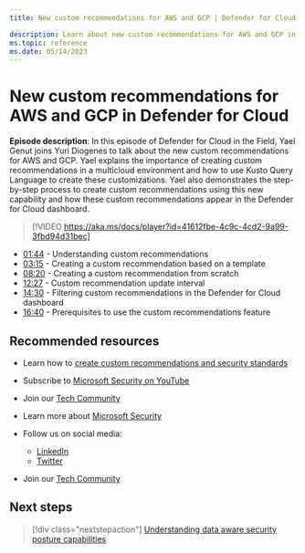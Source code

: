 ```yaml
---
title: New custom recommendations for AWS and GCP | Defender for Cloud in the field 

description: Learn about new custom recommendations for AWS and GCP in Defender for Cloud
ms.topic: reference
ms.date: 05/14/2023
---
```


# New custom recommendations for AWS and GCP in Defender for Cloud

**Episode description**: In this episode of Defender for Cloud in the Field, Yael Genut joins Yuri Diogenes to talk about the new custom recommendations for AWS and GCP. Yael explains the importance of creating custom recommendations in a multicloud environment and how to use Kusto Query Language to create these customizations. Yael also demonstrates the step-by-step process to create custom recommendations using this new capability and how these custom recommendations appear in the Defender for Cloud dashboard.

> [!VIDEO https://aka.ms/docs/player?id=41612fbe-4c9c-4cd2-9a99-3fbd94d31bec]

- [01:44](/shows/mdc-in-the-field/new-custom-recommendations#time=01m44s) - Understanding custom recommendations
- [03:15](/shows/mdc-in-the-field/new-custom-recommendations#time=03m15s) - Creating a custom recommendation based on a template
- [08:20](/shows/mdc-in-the-field/new-custom-recommendations#time=08m20s) - Creating a custom recommendation from scratch
- [12:27](/shows/mdc-in-the-field/new-custom-recommendations#time=12m27s) - Custom recommendation update interval
- [14:30](/shows/mdc-in-the-field/new-custom-recommendations#time=14m30s) - Filtering custom recommendations in the Defender for Cloud dashboard
- [16:40](/shows/mdc-in-the-field/new-custom-recommendations#time=16m40s) - Prerequisites to use the custom recommendations feature

## Recommended resources

- Learn how to [create custom recommendations and security standards](create-custom-recommendations.md)
- Subscribe to [Microsoft Security on YouTube](https://www.youtube.com/playlist?list=PL3ZTgFEc7LysiX4PfHhdJPR7S8mGO14YS)
- Join our [Tech Community](https://aka.ms/SecurityTechCommunity)
- Learn more about [Microsoft Security](https://msft.it/6002T9HQY)

- Follow us on social media:

  - [LinkedIn](https://www.linkedin.com/showcase/microsoft-security/)
  - [Twitter](https://twitter.com/msftsecurity)

- Join our [Tech Community](https://aka.ms/SecurityTechCommunity)

## Next steps

> [!div class="nextstepaction"]
> [Understanding data aware security posture capabilities](episode-thirty-one.md)
